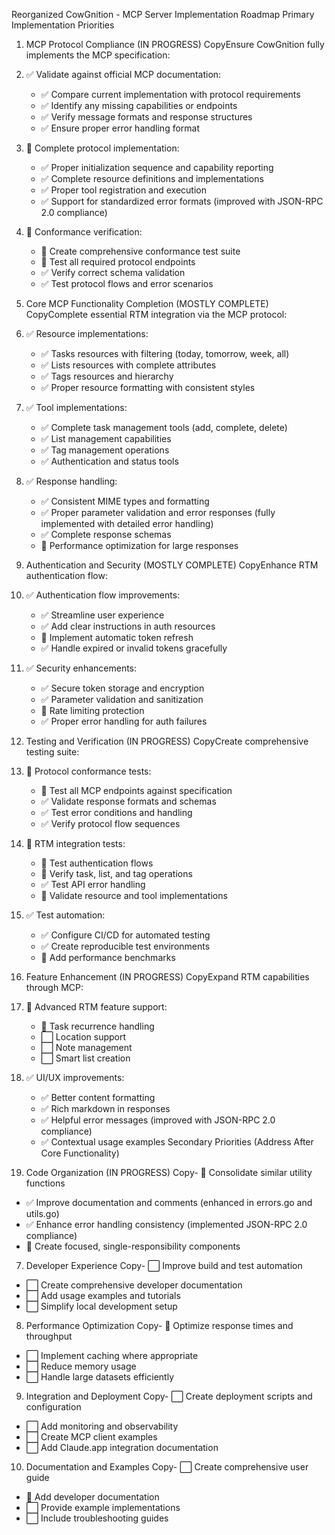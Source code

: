 Reorganized CowGnition - MCP Server Implementation Roadmap
Primary Implementation Priorities

1. MCP Protocol Compliance (IN PROGRESS)
   CopyEnsure CowGnition fully implements the MCP specification:

1. ✅ Validate against official MCP documentation:

   - ✅ Compare current implementation with protocol requirements
   - ✅ Identify any missing capabilities or endpoints
   - ✅ Verify message formats and response structures
   - ✅ Ensure proper error handling format

1. 🔄 Complete protocol implementation:

   - ✅ Proper initialization sequence and capability reporting
   - ✅ Complete resource definitions and implementations
   - ✅ Proper tool registration and execution
   - ✅ Support for standardized error formats (improved with JSON-RPC 2.0 compliance)

1. 🔄 Conformance verification:
   - 🔄 Create comprehensive conformance test suite
   - 🔄 Test all required protocol endpoints
   - ✅ Verify correct schema validation
   - ✅ Test protocol flows and error scenarios
1. Core MCP Functionality Completion (MOSTLY COMPLETE)
   CopyComplete essential RTM integration via the MCP protocol:

1. ✅ Resource implementations:

   - ✅ Tasks resources with filtering (today, tomorrow, week, all)
   - ✅ Lists resources with complete attributes
   - ✅ Tags resources and hierarchy
   - ✅ Proper resource formatting with consistent styles

1. ✅ Tool implementations:

   - ✅ Complete task management tools (add, complete, delete)
   - ✅ List management capabilities
   - ✅ Tag management operations
   - ✅ Authentication and status tools

1. ✅ Response handling:
   - ✅ Consistent MIME types and formatting
   - ✅ Proper parameter validation and error responses (fully implemented with detailed error handling)
   - ✅ Complete response schemas
   - 🔄 Performance optimization for large responses
1. Authentication and Security (MOSTLY COMPLETE)
   CopyEnhance RTM authentication flow:

1. ✅ Authentication flow improvements:

   - ✅ Streamline user experience
   - ✅ Add clear instructions in auth resources
   - 🔄 Implement automatic token refresh
   - ✅ Handle expired or invalid tokens gracefully

1. ✅ Security enhancements:
   - ✅ Secure token storage and encryption
   - ✅ Parameter validation and sanitization
   - 🔄 Rate limiting protection
   - ✅ Proper error handling for auth failures
1. Testing and Verification (IN PROGRESS)
   CopyCreate comprehensive testing suite:

1. 🔄 Protocol conformance tests:

   - 🔄 Test all MCP endpoints against specification
   - ✅ Validate response formats and schemas
   - ✅ Test error conditions and handling
   - ✅ Verify protocol flow sequences

1. 🔄 RTM integration tests:

   - 🔄 Test authentication flows
   - 🔄 Verify task, list, and tag operations
   - ✅ Test API error handling
   - 🔄 Validate resource and tool implementations

1. ✅ Test automation:
   - ✅ Configure CI/CD for automated testing
   - ✅ Create reproducible test environments
   - 🔄 Add performance benchmarks
1. Feature Enhancement (IN PROGRESS)
   CopyExpand RTM capabilities through MCP:

1. 🔄 Advanced RTM feature support:

   - 🔄 Task recurrence handling
   - ⬜️ Location support
   - ⬜️ Note management
   - ⬜️ Smart list creation

1. ✅ UI/UX improvements:
   - ✅ Better content formatting
   - ✅ Rich markdown in responses
   - ✅ Helpful error messages (improved with JSON-RPC 2.0 compliance)
   - ✅ Contextual usage examples
     Secondary Priorities (Address After Core Functionality)
1. Code Organization (IN PROGRESS)
   Copy- 🔄 Consolidate similar utility functions

- ✅ Improve documentation and comments (enhanced in errors.go and utils.go)
- ✅ Enhance error handling consistency (implemented JSON-RPC 2.0 compliance)
- 🔄 Create focused, single-responsibility components

7. Developer Experience
   Copy- ⬜️ Improve build and test automation

- ⬜️ Create comprehensive developer documentation
- ⬜️ Add usage examples and tutorials
- ⬜️ Simplify local development setup

8. Performance Optimization
   Copy- 🔄 Optimize response times and throughput

- ⬜️ Implement caching where appropriate
- ⬜️ Reduce memory usage
- ⬜️ Handle large datasets efficiently

9. Integration and Deployment
   Copy- ⬜️ Create deployment scripts and configuration

- ⬜️ Add monitoring and observability
- ⬜️ Create MCP client examples
- ⬜️ Add Claude.app integration documentation

10. Documentation and Examples
    Copy- ⬜️ Create comprehensive user guide

- 🔄 Add developer documentation
- ⬜️ Provide example implementations
- ⬜️ Include troubleshooting guides

